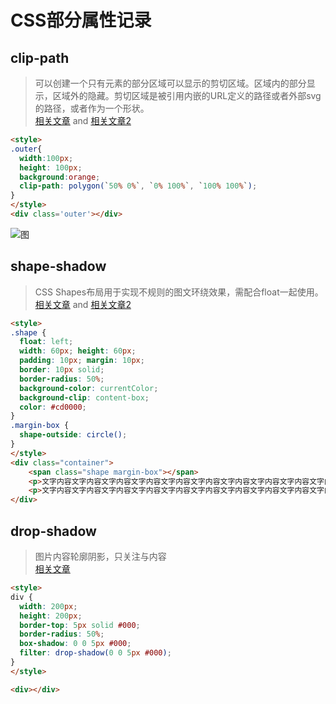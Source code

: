 # CSS部分属性记录

## clip-path

> 可以创建一个只有元素的部分区域可以显示的剪切区域。区域内的部分显示，区域外的隐藏。剪切区域是被引用内嵌的URL定义的路径或者外部svg的路径，或者作为一个形状。  
> [相关文章](https://blog.csdn.net/weixin_44116302/article/details/98882841) and 
> [相关文章2](https://juejin.cn/post/7076371912711995423) 

```html [6]
<style>
.outer{
  width:100px;
  height: 100px;
  background:orange;
  clip-path: polygon(`50% 0%`, `0% 100%`, `100% 100%`);
}
</style>
<div class='outer'></div>
```

![图](https://p9-juejin.byteimg.com/tos-cn-i-k3u1fbpfcp/dd8ce57350cf48bf878f1e9028c7b37a~tplv-k3u1fbpfcp-zoom-in-crop-mark:4536:0:0:0.awebp?)

## shape-shadow

> CSS Shapes布局用于实现不规则的图文环绕效果，需配合float一起使用。  
> [相关文章](https://blog.csdn.net/weixin_41192489/article/details/120978607) and [相关文章2](https://blog.csdn.net/cwyp18809/article/details/105097750)

```html [13]
<style>
.shape {
  float: left;
  width: 60px; height: 60px;
  padding: 10px; margin: 10px;
  border: 10px solid;
  border-radius: 50%;
  background-color: currentColor;
  background-clip: content-box;
  color: #cd0000;
}
.margin-box {
  shape-outside: circle();
}
</style>
<div class="container">
    <span class="shape margin-box"></span>
    <p>文字内容文字内容文字内容文字内容文字内容文字内容文字内容文字内容文字内容文字内容文字内容文字内容文字内容文字内容。</p>
    <p>文字内容文字内容文字内容文字内容文字内容文字内容文字内容文字内容文字内容文字内容文字内容文字内容文字内容文字。</p>
</div> 
```

<!-- ![图](https://img-blog.csdnimg.cn/3eb529d7dcc541adb9f074753262b306.png) -->

## drop-shadow

> 图片内容轮廓阴影，只关注与内容  
> [相关文章](https://www.jb51.net/css/796860.html)

```html [8]
<style>
div {
  width: 200px;
  height: 200px;
  border-top: 5px solid #000;
  border-radius: 50%;
  box-shadow: 0 0 5px #000;
  filter: drop-shadow(0 0 5px #000);
}
</style>

<div></div>
```
